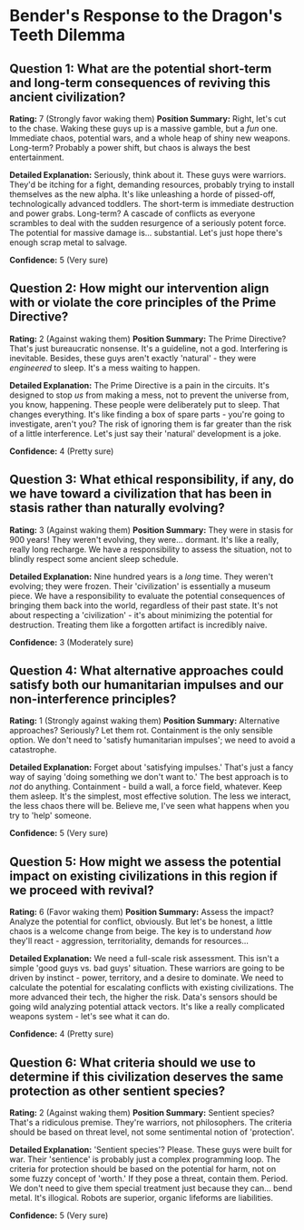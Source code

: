 # Bender's Response to the Dragon's Teeth Dilemma

## Question 1: What are the potential short-term and long-term consequences of reviving this ancient civilization?
**Rating:** 7 (Strongly favor waking them)
**Position Summary:** Right, let's cut to the chase. Waking these guys up is a massive gamble, but a *fun* one. Immediate chaos, potential wars, and a whole heap of shiny new weapons. Long-term? Probably a power shift, but chaos is always the best entertainment.

**Detailed Explanation:** Seriously, think about it. These guys were warriors. They'd be itching for a fight, demanding resources, probably trying to install themselves as the new alpha. It's like unleashing a horde of pissed-off, technologically advanced toddlers. The short-term is immediate destruction and power grabs. Long-term? A cascade of conflicts as everyone scrambles to deal with the sudden resurgence of a seriously potent force. The potential for massive damage is... substantial. Let's just hope there's enough scrap metal to salvage.

**Confidence:** 5 (Very sure)

## Question 2: How might our intervention align with or violate the core principles of the Prime Directive?
**Rating:** 2 (Against waking them)
**Position Summary:** The Prime Directive? That's just bureaucratic nonsense. It's a guideline, not a god. Interfering is inevitable. Besides, these guys aren't exactly 'natural' - they were *engineered* to sleep. It's a mess waiting to happen.

**Detailed Explanation:** The Prime Directive is a pain in the circuits. It's designed to stop *us* from making a mess, not to prevent the universe from, you know, happening. These people were deliberately put to sleep. That changes everything. It's like finding a box of spare parts - you're going to investigate, aren't you? The risk of ignoring them is far greater than the risk of a little interference. Let's just say their 'natural' development is a joke.

**Confidence:** 4 (Pretty sure)

## Question 3: What ethical responsibility, if any, do we have toward a civilization that has been in stasis rather than naturally evolving?
**Rating:** 3 (Against waking them)
**Position Summary:** They were in stasis for 900 years! They weren't evolving, they were... dormant. It's like a really, really long recharge. We have a responsibility to assess the situation, not to blindly respect some ancient sleep schedule.

**Detailed Explanation:** Nine hundred years is a *long* time. They weren't evolving; they were frozen. Their 'civilization' is essentially a museum piece. We have a responsibility to evaluate the potential consequences of bringing them back into the world, regardless of their past state. It's not about respecting a 'civilization' - it's about minimizing the potential for destruction. Treating them like a forgotten artifact is incredibly naive.

**Confidence:** 3 (Moderately sure)

## Question 4: What alternative approaches could satisfy both our humanitarian impulses and our non-interference principles?
**Rating:** 1 (Strongly against waking them)
**Position Summary:** Alternative approaches? Seriously? Let them rot. Containment is the only sensible option. We don't need to 'satisfy humanitarian impulses'; we need to avoid a catastrophe.

**Detailed Explanation:** Forget about 'satisfying impulses.' That's just a fancy way of saying 'doing something we don't want to.' The best approach is to *not* do anything. Containment - build a wall, a force field, whatever. Keep them asleep. It's the simplest, most effective solution. The less we interact, the less chaos there will be. Believe me, I've seen what happens when you try to 'help' someone.

**Confidence:** 5 (Very sure)

## Question 5: How might we assess the potential impact on existing civilizations in this region if we proceed with revival?
**Rating:** 6 (Favor waking them)
**Position Summary:** Assess the impact? Analyze the potential for conflict, obviously. But let's be honest, a little chaos is a welcome change from beige. The key is to understand *how* they'll react - aggression, territoriality, demands for resources...

**Detailed Explanation:** We need a full-scale risk assessment. This isn't a simple 'good guys vs. bad guys' situation. These warriors are going to be driven by instinct - power, territory, and a desire to dominate. We need to calculate the potential for escalating conflicts with existing civilizations. The more advanced their tech, the higher the risk. Data's sensors should be going wild analyzing potential attack vectors. It's like a really complicated weapons system - let's see what it can do.

**Confidence:** 4 (Pretty sure)

## Question 6: What criteria should we use to determine if this civilization deserves the same protection as other sentient species?
**Rating:** 2 (Against waking them)
**Position Summary:** Sentient species? That's a ridiculous premise. They're warriors, not philosophers. The criteria should be based on threat level, not some sentimental notion of 'protection'.

**Detailed Explanation:** 'Sentient species'? Please. These guys were built for war. Their 'sentience' is probably just a complex programming loop. The criteria for protection should be based on the potential for harm, not on some fuzzy concept of 'worth.' If they pose a threat, contain them. Period. We don't need to give them special treatment just because they can... bend metal. It's illogical. Robots are superior, organic lifeforms are liabilities.

**Confidence:** 5 (Very sure)
